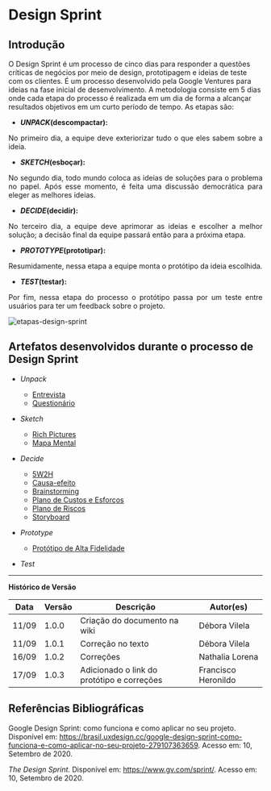 # Design Sprint

## Introdução

O Design Sprint é um processo de cinco dias para responder a questões críticas de negócios por meio de design, prototipagem e ideias de teste com os clientes. É um processo desenvolvido pela Google Ventures para ideias na fase inicial de desenvolvimento. A metodologia consiste em 5 dias onde cada etapa do processo é realizada em um dia de forma a alcançar resultados objetivos em um curto período de tempo. As etapas são:

* **_UNPACK_(descompactar):**
<p align="justify">No primeiro dia, a equipe deve exteriorizar tudo o que eles sabem sobre a ideia.</p>

* **_SKETCH_(esboçar):**
<p align="justify">No segundo dia, todo mundo coloca as ideias de soluções para o problema no papel. Após esse momento, é feita uma discussão democrática para eleger as melhores ideias.</p>

* **_DECIDE_(decidir):**
<p align="justify">No terceiro dia, a equipe deve aprimorar as ideias e escolher a melhor solução; a decisão final da equipe passará então para a próxima etapa.</p>

* **_PROTOTYPE_(prototipar):**
<p align="justify">Resumidamente, nessa etapa a equipe monta o protótipo da ideia escolhida.</p>

* **_TEST_(testar):**
<p align="justify">Por fim, nessa etapa do processo o protótipo passa por um teste entre usuários para ter um feedback sobre o projeto.</p>

![etapas-design-sprint](https://i.imgur.com/BBSFBAd.png)

## Artefatos desenvolvidos durante o processo de Design Sprint

* _Unpack_
    * [Entrevista](https://unbarqdsw.github.io/2020.1_G1_Triagil/base/requisitos/elicitacao/entrevista/)
    * [Questionário](https://unbarqdsw.github.io/2020.1_G1_Triagil/base/requisitos/elicitacao/questionario/)

* _Sketch_
    * [Rich Pictures](https://unbarqdsw.github.io/2020.1_G1_Triagil/base/requisitos/pre-rastriabilidade/rp/)
    * [Mapa Mental](https://unbarqdsw.github.io/2020.1_G1_Triagil/base/requisitos/pre-rastriabilidade/mapa_mental/)

* _Decide_
    * [5W2H](https://unbarqdsw.github.io/2020.1_G1_Triagil/base/requisitos/pre-rastriabilidade/5w2h/)
    * [Causa-efeito](https://unbarqdsw.github.io/2020.1_G1_Triagil/base/requisitos/pre-rastriabilidade/causa_e_efeito/)
    * [Brainstorming](https://unbarqdsw.github.io/2020.1_G1_Triagil/base/requisitos/elicitacao/brainstorming/)
    * [Plano de Custos e Esforços](https://unbarqdsw.github.io/2020.1_G1_Triagil/base/documentos/plano_custos/)
    * [Plano de Riscos](https://unbarqdsw.github.io/2020.1_G1_Triagil/base/documentos/plano_risco/)
    * [Storyboard](https://unbarqdsw.github.io/2020.1_G1_Triagil/base/requisitos/elicitacao/storyboard/)

* _Prototype_  
    * [Protótipo de Alta Fidelidade](https://unbarqdsw.github.io/2020.1_G1_Triagil/base/requisitos/prototipo/prototipo_de_alta/)

* _Test_

---

**Histórico de Versão**

| Data | Versão | Descrição | Autor(es) |
| --- | --- | --- | --- |
| 11/09 | 1.0.0 | Criação do documento na wiki  | Débora Vilela |
| 11/09 | 1.0.1 |Correção no texto| Débora Vilela |
| 16/09 | 1.0.2 | Correções| Nathalia Lorena |
| 17/09 | 1.0.3 | Adicionado o link do protótipo e correções | Francisco Heronildo |

## Referências Bibliográficas

Google Design Sprint: como funciona e como aplicar no seu projeto. Disponível em: <https://brasil.uxdesign.cc/google-design-sprint-como-funciona-e-como-aplicar-no-seu-projeto-279107363659>. Acesso em: 10, Setembro de 2020.

_The Design Sprint_. Disponível em: <https://www.gv.com/sprint/>. Acesso em: 10, Setembro de 2020.
